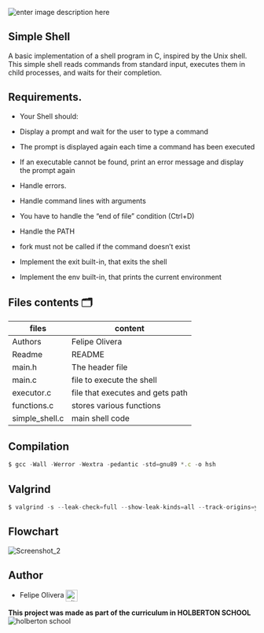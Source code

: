 ![enter image description here](https://imgs.search.brave.com/H2TZN8Lm9M-v-BHpagnF5fXKHKTiMlMOvhlGoPZLUvo/rs:fit:860:0:0/g:ce/aHR0cHM6Ly93d3cu/bWVtZWNyZWF0b3Iu/b3JnL3N0YXRpYy9p/bWFnZXMvbWVtZXMv/NTMyMTc4OC5qcGc)

## Simple Shell

A basic implementation of a shell program in C, inspired by the Unix shell. This simple shell reads commands from standard input, executes them in child processes, and waits for their completion.

## Requirements.

- Your Shell should:

- Display a prompt and wait for the user to type a command
- The prompt is displayed again each time a command has been executed
- If an executable cannot be found, print an error message and display the prompt again
- Handle errors.
- Handle command lines with arguments
- You have to handle the “end of file” condition (Ctrl+D)
- Handle the PATH
- fork must not be called if the command doesn’t exist
- Implement the exit built-in, that exits the shell
- Implement the env built-in, that prints the current environment

## Files contents :card_index_dividers:

| files | content |
| ------ | ------ |
| Authors | Felipe Olivera |
| Readme | README |
| main.h | The header file |
| main.c | file to execute the shell |
| executor.c | file that executes and gets path|
| functions.c | stores various functions |
| simple_shell.c | main shell code |


## Compilation
```js
$ gcc -Wall -Werror -Wextra -pedantic -std=gnu89 *.c -o hsh
```

## Valgrind

```js
$ valgrind -s --leak-check=full --show-leak-kinds=all --track-origins=yes./hsh
```

## Flowchart
![Screenshot_2](https://github.com/Teby4/holbertonschool-simple_shell/assets/135641220/dba19108-a386-4653-9179-3d97564d2fc2)

## Author

* Felipe Olivera <a href="https://github.com/Teby4" rel="nofollow"><img align="center" alt="github" src="https://www.vectorlogo.zone/logos/github/github-tile.svg" height="24" /></a>


**This project was made as part of the curriculum in HOLBERTON SCHOOL**
![holberton school](https://github.com/Teby4/holbertonschool-simple_shell/assets/135641220/4226a8d1-e82d-4e4b-9d08-06aec8fa2513)
